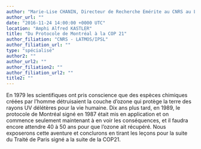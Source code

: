 ```yaml
---
author: "Marie-Lise CHANIN, Directeur de Recherche Emérite au CNRS au LATMOS/IPSL"
author_url: ""
date: "2016-11-24 14:00:00 +0000 UTC"
location: "Amphi Alfred KASTLER"
title: "Du Protocole de Montréal à la COP 21"
author_filiation: "CNRS - LATMOS/IPSL"
author_filiation_url: ""
type: "spécialisé"
author2: ""
author_url2: ""
author_filiation2: ""
author_filiation_url2: ""
title2: ""
---
```

En 1979 les scientifiques ont pris conscience que des espèces chimiques créées par l’homme détruisaient la couche d’ozone qui protège la terre des rayons UV délétères pour la vie humaine. Dix ans plus tard, en 1989, le protocole de Montréal signé en 1987 était mis en application et on commence seulement maintenant à en voir les conséquences, et il faudra encore attendre 40 à 50 ans pour que l’ozone ait récupéré. Nous exposerons cette aventure et conclurons en tirant les leçons pour la suite du Traité de Paris signé a la suite de la COP21.
